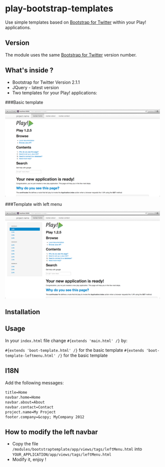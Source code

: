 play-bootstrap-templates
========================

Use  simple templates based on [Bootstrap for Twitter](http://twitter.github.com/bootstrap/) within your Play! applications.

Version
----------

The module uses the same [Bootstrap for Twitter](http://twitter.github.com/bootstrap/) version number.


What's inside ? 
---------------

* Bootstrap for Twitter Version 2.1.1
* JQuery - latest version
* Two templates for your Play! applications:

###Basic template

![template](https://github.com/laurentbouin/play-bootstrap-templates/raw/master/documentation/img/template.png)

###Template with left menu

![template](https://github.com/laurentbouin/play-bootstrap-templates/raw/master/documentation/img/template-leftMenu.png)

Installation
------------

Usage
-----

In your `index.html` file change `#{extends 'main.html' /}` by: 

`#{extends 'boot-template.html' /}` for the basic template
`#{extends 'boot-template-leftmenu.html' /}` for the basic template


I18N
----

Add the following messages:

    title=Home
    navbar.home=Home
    navbar.about=About
    navbar.contact=Contact
    project.name=My Project
    footer.company=&copy; MyCompany 2012

How to modify the left navbar
-----------------------------

* Copy the file `/modules/bootstraptemplate/app/views/tags/leftMenu.html` into `YOUR_APPLICATION/app/views/tags/leftMenu.html`
* Modify it, enjoy ! 

